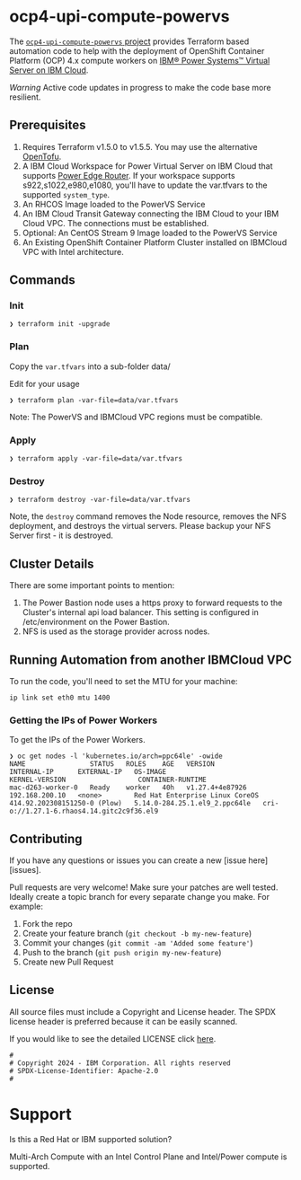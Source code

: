 # ocp4-upi-compute-powervs

The [`ocp4-upi-compute-powervs` project](https://github.com/ibm/ocp4-upi-compute-powervs) provides Terraform based automation code to help with the deployment of OpenShift Container Platform (OCP) 4.x compute workers on [IBM® Power Systems™ Virtual Server on IBM Cloud](https://www.ibm.com/cloud/power-virtual-server).

*Warning* Active code updates in progress to make the code base more resilient.

## Prerequisites

1. Requires Terraform v1.5.0 to v1.5.5. You may use the alternative [OpenTofu](https://opentofu.org/docs/intro/install/).
2. A IBM Cloud Workspace for Power Virtual Server on IBM Cloud that supports [Power Edge Router](https://cloud.ibm.com/docs/power-iaas?topic=power-iaas-per). If your workspace supports s922,s1022,e980,e1080, you'll have to update the var.tfvars to the supported `system_type`.
3. An RHCOS Image loaded to the PowerVS Service
4. An IBM Cloud Transit Gateway connecting the IBM Cloud to your IBM Cloud VPC. The connections must be established.
5. Optional: An CentOS Stream 9 Image loaded to the PowerVS Service
6. An Existing OpenShift Container Platform Cluster installed on IBMCloud VPC with Intel architecture.

## Commands

### Init 

```
❯ terraform init -upgrade
```

### Plan

Copy the `var.tfvars` into a sub-folder data/

Edit for your usage

```
❯ terraform plan -var-file=data/var.tfvars
```

Note: The PowerVS and IBMCloud VPC regions must be compatible.

### Apply 

```
❯ terraform apply -var-file=data/var.tfvars
```

### Destroy

```
❯ terraform destroy -var-file=data/var.tfvars
```

Note, the `destroy` command removes the Node resource, removes the NFS deployment, and destroys the virtual servers. Please backup your NFS Server first - it is destroyed.

## Cluster Details

There are some important points to mention:

1. The Power Bastion node uses a https proxy to forward requests to the Cluster's internal api load balancer. This setting is configured in /etc/environment on the Power Bastion.
2. NFS is used as the storage provider across nodes.

## Running Automation from another IBMCloud VPC

To run the code, you'll need to set the MTU for your machine: 

```
ip link set eth0 mtu 1400
```

### Getting the IPs of Power Workers

To get the IPs of the Power Workers. 

```
❯ oc get nodes -l 'kubernetes.io/arch=ppc64le' -owide
NAME                STATUS   ROLES    AGE   VERSION           INTERNAL-IP      EXTERNAL-IP   OS-IMAGE                                                       KERNEL-VERSION                  CONTAINER-RUNTIME
mac-d263-worker-0   Ready    worker   40h   v1.27.4+4e87926   192.168.200.10   <none>        Red Hat Enterprise Linux CoreOS 414.92.202308151250-0 (Plow)   5.14.0-284.25.1.el9_2.ppc64le   cri-o://1.27.1-6.rhaos4.14.gitc2c9f36.el9
```

## Contributing

If you have any questions or issues you can create a new [issue here][issues].

Pull requests are very welcome! Make sure your patches are well tested.
Ideally create a topic branch for every separate change you make. For
example:

1. Fork the repo
2. Create your feature branch (`git checkout -b my-new-feature`)
3. Commit your changes (`git commit -am 'Added some feature'`)
4. Push to the branch (`git push origin my-new-feature`)
5. Create new Pull Request

## License

All source files must include a Copyright and License header. The SPDX license header is 
preferred because it can be easily scanned.

If you would like to see the detailed LICENSE click [here](LICENSE).

```text
#
# Copyright 2024 - IBM Corporation. All rights reserved
# SPDX-License-Identifier: Apache-2.0
#
```

# Support
Is this a Red Hat or IBM supported solution?

Multi-Arch Compute with an Intel Control Plane and Intel/Power compute is supported.
